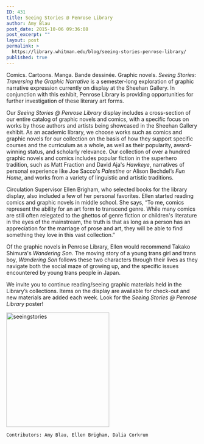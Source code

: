 ```yaml
---
ID: 431
title: Seeing Stories @ Penrose Library
author: Amy Blau
post_date: 2015-10-06 09:36:08
post_excerpt: ""
layout: post
permalink: >
  https://library.whitman.edu/blog/seeing-stories-penrose-library/
published: true
---
```

Comics. Cartoons. Manga. Bande dessinée. Graphic novels. <i>Seeing Stories: Traversing the Graphic Narrative </i>is a semester-long exploration of graphic narrative expression currently on display at the Sheehan Gallery. In conjunction with this exhibit, Penrose Library is providing opportunities for further investigation of these literary art forms.

Our <i>Seeing Stories @ Penrose Library </i>display includes a cross-section of our entire catalog of graphic novels and comics, with a specific focus on works by those authors and artists being showcased in the Sheehan Gallery exhibit. As an academic library, we choose works such as comics and graphic novels for our collection on the basis of how they support specific courses and the curriculum as a whole, as well as their popularity, award-winning status, and scholarly relevance. Our collection of over a hundred graphic novels and comics includes popular fiction in the superhero tradition, such as Matt Fraction and David Aja's <em>Hawkeye</em>, narratives of personal experience like Joe Sacco's <em>Palestine</em> or Alison Bechdel’s <em>Fun Home</em>, and works from a variety of linguistic and artistic traditions.

Circulation Supervisor Ellen Brigham, who selected books for the library display, also included a few of her personal favorites. Ellen started reading comics and graphic novels in middle school. She says, “To me, comics represent the ability for an art form to transcend genre. While many comics are still often relegated to the ghettos of genre fiction or children's literature in the eyes of the mainstream, the truth is that as long as a person has an appreciation for the marriage of prose and art, they will be able to find something they love in this vast collection.”

Of the graphic novels in Penrose Library, Ellen would recommend Takako Shimura's <em>Wandering Son</em>. The moving story of a young trans girl and trans boy, <em>Wandering Son</em> follows these two characters through their lives as they navigate both the social maze of growing up, and the specific issues encountered by young trans people in Japan.

We invite you to continue reading/seeing graphic materials held in the Library’s collections. Items on the display are available for check-out and new materials are added each week. Look for the <i>Seeing Stories @ Penrose Library </i>poster!

<a href="https://library.whitman.edu/blog/wp-content/uploads/sites/4/2015/10/seeingstories.png"><img class="alignnone size-medium wp-image-435" src="https://library.whitman.edu/blog/wp-content/uploads/sites/4/2015/10/seeingstories-270x300.png" alt="seeingstories" width="270" height="300" /></a>

~~~
Contributors: Amy Blau, Ellen Brigham, Dalia Corkrum